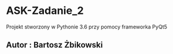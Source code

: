 # ASK-Zadanie_2
Projekt stworzony w Pythonie 3.6 przy pomocy frameworka PyQt5
## Autor : Bartosz Żbikowski
